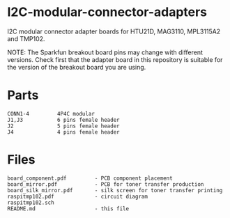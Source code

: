 I2C-modular-connector-adapters
==============================

I2C modular connector adapter boards for HTU21D, MAG3110, MPL3115A2 and TMP102.

NOTE: The Sparkfun breakout board pins may change with different versions. 
Check first that the adapter board in this repository is suitable for the
version of the breakout board you are using.

Parts
=====

```textile
CONN1-4         4P4C modular
J1,J3           6 pins female header
J2              5 pins female header
J4              4 pins female header
```

Files
=====

```textile
board_component.pdf         - PCB component placement
board_mirror.pdf            - PCB for toner transfer production
board_silk_mirror.pdf       - silk screen for toner transfer printing
raspitmp102.pdf             - circuit diagram
raspitmp102.sch
README.md                   - this file
```
 
